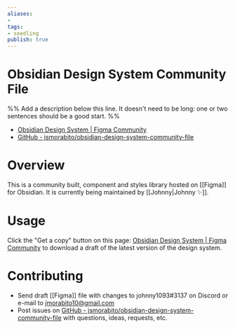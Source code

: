 ```yaml
---
aliases: 
- 
tags:
- seedling
publish: true
---
```


# Obsidian Design System Community File

%% Add a description below this line. It doesn't need to be long: one or two sentences should be a good start. %%

- [Obsidian Design System | Figma Community](https://www.figma.com/community/file/1172227539881210762)
- [GitHub - jsmorabito/obsidian-design-system-community-file](https://github.com/jsmorabito/obsidian-design-system-community-file)

# Overview
This is a community built, component and styles library hosted on [[Figma]] for Obsidian. It is currently being maintained by [[Johnny|Johnny ✨]].

# Usage
Click the "Get a copy" button on this page: [Obsidian Design System | Figma Community](https://www.figma.com/community/file/1172227539881210762) to download a draft of the latest version of the design system.

# Contributing
- Send draft [[Figma]] file with changes to johnny1093#3137 on Discord or e-mail to jmorabito10@gmail.com  
- Post issues on [GitHub - jsmorabito/obsidian-design-system-community-file](https://github.com/jsmorabito/obsidian-design-system-community-file) with questions, ideas, requests, etc.
